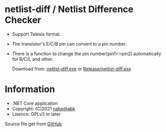 # netlist-diff / Netlist Difference Checker

  - Support Telesis format.
  - The transistor's E/C/B pin can convert to a pin number.
  - There is a function to change the pin number(pin1<>pin2) automatically for R/C/L and other.

    Download from: [netlist-diff.exe](https://github.com/nabe-abk/netlist-diff/raw/main/Release/netlist-diff.exe) or [Release/netlist-diff.exe](./Release/netlist-diff.exe)

# Information

  - .NET Core application
  - Copyright: (C)2021 [nabe@abk](https://twitter.com/nabe_abk)
  - Lisence: GPLv3 or later

  Source file get from [GitHub](https://github.com/nabe-abk/netlist-diff/)


